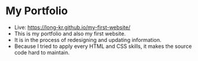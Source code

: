 # My Portfolio

- Live: https://long-kr.github.io/my-first-website/
- This is my portfolio and also my first website.
- It is in the process of redesigning and updating information.
- Because I tried to apply every HTML and CSS skills, it makes the source code hard to maintain.


